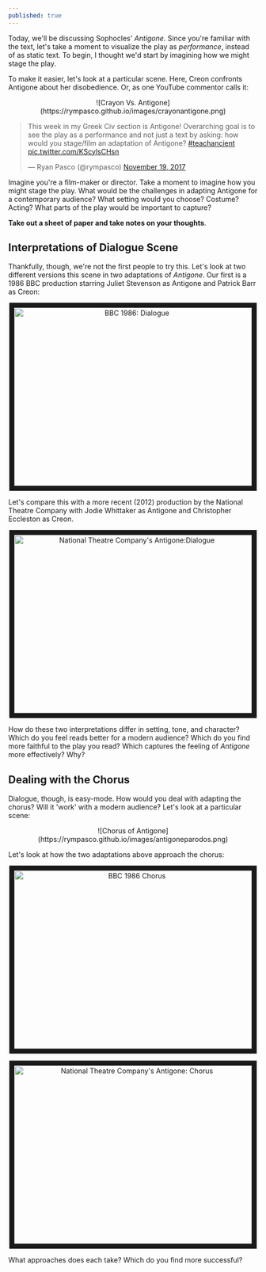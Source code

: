 ```yaml
---
published: true
---
```


Today, we'll be discussing Sophocles' *Antigone*. Since you're familiar with the text, let's take a moment to visualize the play as *performance*, instead of as static text. To begin, I thought we'd start by imagining how we might stage the play. 

To make it easier, let's look at a particular scene. Here, Creon confronts Antigone about her disobedience. Or, as one YouTube commentor calls it: 

<p align="center">![Crayon Vs. Antigone](https://rympasco.github.io/images/crayonantigone.png)</p>

<p align="center"><blockquote class="twitter-tweet" data-lang="en"><p lang="en" dir="ltr">This week in my Greek Civ section is Antigone! Overarching goal is to see the play as a performance and not just a text by asking: how would you stage/film an adaptation of Antigone? <a href="https://twitter.com/hashtag/teachancient?src=hash&amp;ref_src=twsrc%5Etfw">#teachancient</a> <a href="https://t.co/KScylsCHsn">pic.twitter.com/KScylsCHsn</a></p>&mdash; Ryan Pasco (@rympasco) <a href="https://twitter.com/rympasco/status/932113997595279360?ref_src=twsrc%5Etfw">November 19, 2017</a></blockquote>
<script async src="https://platform.twitter.com/widgets.js" charset="utf-8"></script></p>

Imagine you're a film-maker or director. Take a moment to imagine how you might stage the play. What would be the challenges in adapting Antigone for a contemporary audience? What setting would you choose? Costume? Acting? What parts of the play would be important to capture?

**Take out a sheet of paper and take notes on your thoughts**.

## Interpretations of Dialogue Scene

Thankfully, though, we're not the first people to try this. Let's look at two different versions this scene in two adaptations of *Antigone*. Our first is a 1986 BBC production starring Juliet Stevenson as Antigone and Patrick Barr as Creon:

<p align="center"><a href="http://www.youtube.com/watch?feature=player_embedded&v=GR_WwA0arWM&t=19s
" target="_blank"><img src="http://img.youtube.com/vi/GR_WwA0arWM/0.jpg" 
alt="BBC 1986: Dialogue" width="480" height="360" border="10" /></a></p>

Let's compare this with a more recent (2012) production by the National Theatre Company with Jodie Whittaker as Antigone and Christopher Eccleston as Creon.

<p align="center"><a href="http://www.youtube.com/watch?feature=player_embedded&v=DgsYfRPmNDs
" target="_blank"><img src="http://img.youtube.com/vi/DgsYfRPmNDs/0.jpg" 
alt="National Theatre Company's Antigone:Dialogue" width="480" height="360" border="10" /></a></p>

How do these two interpretations differ in setting, tone, and character? Which do you feel reads better for a modern audience? Which do you find more faithful to the play you read? Which captures the feeling of *Antigone* more effectively? Why?

## Dealing with the Chorus
Dialogue, though, is easy-mode. How would you deal with adapting the chorus? Will it 'work' with a modern audience? Let's look at a particular scene: 

<p align="center">![Chorus of Antigone](https://rympasco.github.io/images/antigoneparodos.png)</p>

Let's look at how the two adaptations above approach the chorus:

<p align="center"><a href="http://www.youtube.com/watch?feature=player_embedded&v=0T7oRQqnFzA
" target="_blank"><img src="http://img.youtube.com/vi/0T7oRQqnFzA/0.jpg" 
alt="BBC 1986 Chorus" width="480" height="360" border="10" /></a></p>

<p align="center"><a href="http://www.youtube.com/watch?feature=player_embedded&v=quLkooLxsO4
" target="_blank"><img src="http://img.youtube.com/vi/quLkooLxsO4/0.jpg" 
alt="National Theatre Company's Antigone: Chorus" width="480" height="360" border="10" /></a></p>

What approaches does each take? Which do you find more successful?




